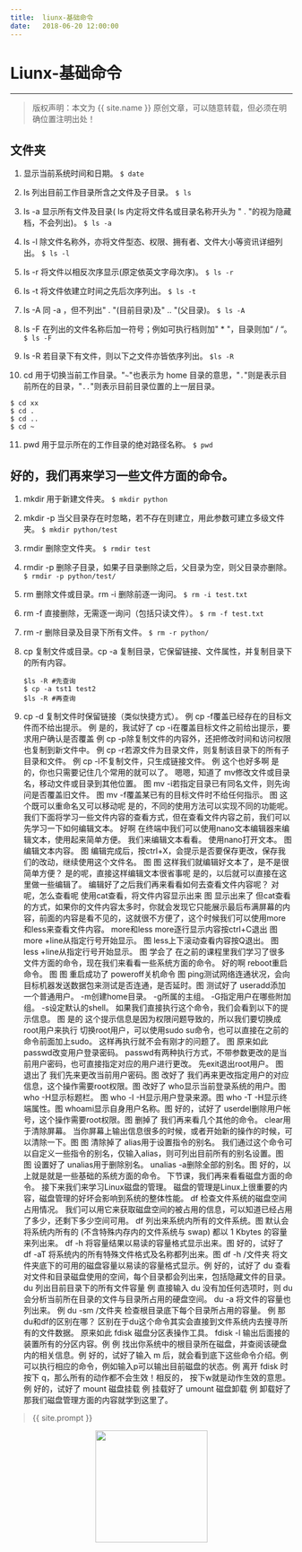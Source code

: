 ```yaml
---              
title:  liunx-基础命令
date:   2018-06-20 12:00:00
---
```

# Liunx-基础命令

***
> 版权声明：本文为 {{ site.name }} 原创文章，可以随意转载，但必须在明确位置注明出处！

## 文件夹
1. 显示当前系统时间和日期。
`$ date`

2. ls 列出目前工作目录所含之文件及子目录。
`$ ls`  

3. ls -a 显示所有文件及目录( ls 内定将文件名或目录名称开头为 " . "的视为隐藏档，不会列出)。
`$ ls -a`

4. ls -l 除文件名称外，亦将文件型态、权限、拥有者、文件大小等资讯详细列出。
`$ ls -l`

5. ls -r 将文件以相反次序显示(原定依英文字母次序)。
`$ ls -r`

6. ls -t 将文件依建立时间之先后次序列出。
`$ ls -t`

7. ls -A 同 -a ，但不列出" . "(目前目录)及" .. "(父目录)。
`$ ls -A`

8. ls -F 在列出的文件名称后加一符号；例如可执行档则加" * "，目录则加“ / “。
`$ ls -F`

9. ls -R 若目录下有文件，则以下之文件亦皆依序列出。
`$ls -R`

10. cd 用于切换当前工作目录。"`~`"也表示为 home 目录的意思，"`.`"则是表示目前所在的目录，"`..`"则表示目前目录位置的上一层目录。
   ```
   $ cd xx
   $ cd .
   $ cd ..
   $ cd ~
   ```

11. pwd 用于显示所在的工作目录的绝对路径名称。
`$ pwd`

## 好的，我们再来学习一些文件方面的命令。
1. mkdir 用于新建文件夹。
`$ mkdir python`

2. mkdir -p 当父目录存在时忽略，若不存在则建立，用此参数可建立多级文件夹。
`$ mkdir python/test`

3. rmdir 删除空文件夹。
`$ rmdir test`

4. rmdir -p 删除子目录，如果子目录删除之后，父目录为空，则父目录亦删除。
`$ rmdir -p python/test/`

5. rm 删除文件或目录。rm -i 删除前逐一询问。
`$ rm -i test.txt`

6. rm -f 直接删除，无需逐一询问（包括只读文件）。
`$ rm -f test.txt`

7. rm -r 删除目录及目录下所有文件。
`$ rm -r python/`

8. cp 复制文件或目录。cp -a 复制目录，它保留链接、文件属性，并复制目录下的所有内容。
    ```
    $ls -R #先查询
    $ cp -a tst1 test2
    $ls -R #再查询
    ```

9. cp -d 复制文件时保留链接（类似快捷方式）。 例
cp -f覆盖已经存在的目标文件而不给出提示。 例
是的，我试好了
cp -i在覆盖目标文件之前给出提示，要求用户确认是否覆盖 例
cp -p除复制文件的内容外，还把修改时间和访问权限也复制到新文件中。 例
cp -r若源文件为目录文件，则复制该目录下的所有子目录和文件。 例
cp -l不复制文件，只生成链接文件。 例
这个也好多啊
是的，你也只需要记住几个常用的就可以了。
嗯嗯，知道了
mv修改文件或目录名，移动文件或目录到其他位置。 图
mv -i若指定目录已有同名文件，则先询问是否覆盖旧文件。 图
mv -f覆盖某已有的目标文件时不给任何指示。 图
这个既可以重命名又可以移动呢
是的，不同的使用方法可以实现不同的功能呢。
我们下面将学习一些文件内容的查看方式，但在查看文件内容之前，我们可以先学习一下如何编辑文本。
好啊
在终端中我们可以使用nano文本编辑器来编辑文本，使用起来简单方便。
我们来编辑文本看看。
使用nano打开文本。 图
编辑文本内容。 图
编辑完成后，按ctrl+X，会提示是否要保存更改，保存我们的改动，继续使用这个文件名。 图 图
这样我们就编辑好文本了，是不是很简单方便？
是的呢，直接这样编辑文本很省事呢
是的，以后就可以直接在这里做一些编辑了。
编辑好了之后我们再来看看如何去查看文件内容呢？
对呢，怎么查看呢
使用cat查看，将文件内容显示出来 图
显示出来了
但cat查看的方式，如果你的文件内容太多时，你就会发现它只能展示最后布满屏幕的内容，前面的内容是看不见的，这就很不方便了，这个时候我们可以使用more和less来查看文件内容。
more和less
more逐行显示内容按ctrl+C退出 图
more +line从指定行号开始显示。 图
less上下滚动查看内容按Q退出。 图
less +line从指定行号开始显示。 图
学会了
在之前的课程里我们学习了很多文件方面的命令，现在我们来看看一些系统方面的命令。
好的啊
reboot重启命令。 图 图
重启成功了
poweroff关机命令 图
ping测试网络连通状况，会向目标机器发送数据包来测试是否连通，是否延时。图
测试好了
useradd添加一个普通用户。
-m创建home目录。
-g所属的主组。
-G指定用户在哪些附加组。
-s设定默认的shell。
如果我们直接执行这个命令，我们会看到以下的提示信息。 图
是的
这个提示信息是因为权限问题导致的，所以我们要切换成root用户来执行
切换root用户，可以使用sudo su命令，也可以直接在之前的命令前面加上sudo。
这样再执行就不会有刚才的问题了。 图
原来如此
passwd改变用户登录密码。
passwd有两种执行方式，不带参数更改的是当前用户密码，也可直接指定对应的用户进行更改。
先exit退出root用户。 图
退出了
我们先来更改当前用户密码。图
改好了
我们再来更改指定用户的对应信息，这个操作需要root权限。图
改好了
who显示当前登录系统的用户。图
who -H显示标题栏。 图
who -l -H显示用户登录来源。图
who -T -H显示终端属性。图
whoami显示自身用户名称。图
好的，试好了
userdel删除用户帐号，这个操作需要root权限。图
删掉了
我们再来看几个其他的命令。
clear用于清除屏幕。
当你屏幕上输出信息很多的时候，或者开始新的操作的时候，可以清除一下。图 图
清除掉了
alias用于设置指令的别名。
我们通过这个命令可以自定义一些指令的别名，仅输入alias，则可列出目前所有的别名设置。图 图
设置好了
unalias用于删除别名。
unalias -a删除全部的别名。图
好的，以上就是就是一些基础的系统方面的命令。
下节课，我们再来看看磁盘方面的命令。
接下来我们来学习Linux磁盘的管理。
磁盘的管理是Linux上很重要的内容，磁盘管理的好坏会影响到系统的整体性能。
df 检查文件系统的磁盘空间占用情况。
我们可以用它来获取磁盘空间的被占用的信息，可以知道已经占用了多少，还剩下多少空间可用。
df 列出来系统内所有的文件系统。图
默认会将系统内所有的 (不含特殊内存内的文件系统与 swap) 都以 1 Kbytes 的容量来列出来。
df -h 将容量结果以易读的容量格式显示出来。图
好的，试好了
df -aT 将系统内的所有特殊文件格式及名称都列出来。图
df -h /文件夹 将文件夹底下的可用的磁盘容量以易读的容量格式显示。例
好的，试好了
du 查看对文件和目录磁盘使用的空间，每个目录都会列出来，包括隐藏文件的目录。
du 列出目前目录下的所有文件容量 例
直接输入 du 没有加任何选项时，则 du 会分析当前所在目录的文件与目录所占用的硬盘空间。
du -a 将文件的容量也列出来。 例
du -sm /文件夹 检查根目录底下每个目录所占用的容量。 例
那du和df的区别在哪？
区别在于du这个命令其实会直接到文件系统内去搜寻所有的文件数据。
原来如此
fdisk 磁盘分区表操作工具。
fdisk -l 输出后面接的装置所有的分区内容。例 例
找出你系统中的根目录所在磁盘，并查阅该硬盘内的相关信息。例
好的，试好了输入 m 后，就会看到底下这些命令介绍。例
可以执行相应的命令，例如输入p可以输出目前磁盘的状态。例
离开 fdisk 时按下 q，那么所有的动作都不会生效！相反的， 按下w就是动作生效的意思。例
好的，试好了
mount 磁盘挂载 例
挂载好了
umount 磁盘卸载 例
卸载好了
那我们磁盘管理方面的内容就学到这里了。

> {{ site.prompt }}

<div  align="center">
<img src="https://rengui520.github.io/images/wechart.jpg" width = "200" height = "200"/>